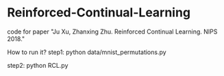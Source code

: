 # Reinforced-Continual-Learning
code for paper "Ju Xu, Zhanxing Zhu. Reinforced Continual Learning. NIPS 2018."

How to run it?
step1: python data/mnist_permutations.py

step2: python RCL.py
